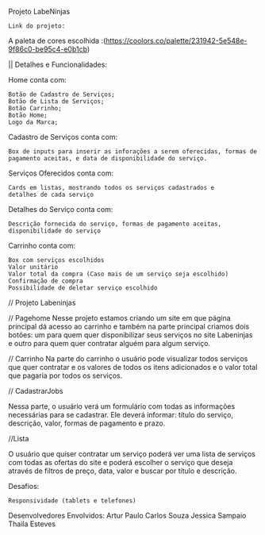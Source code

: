
Projeto LabeNinjas

    Link do projeto:


A paleta de cores escolhida :(https://coolors.co/palette/231942-5e548e-9f86c0-be95c4-e0b1cb)

|| Detalhes e Funcionalidades:

Home conta com:

    Botão de Cadastro de Serviços;
    Botão de Lista de Serviços;
    Botão Carrinho;
    Botão Home;
    Logo da Marca;
    

Cadastro de Serviços conta com:

    Box de inputs para inserir as inforações a serem oferecidas, formas de pagamento aceitas, e data de disponibilidade do serviço.
  

Serviços Oferecidos conta com:

    Cards em listas, mostrando todos os serviços cadastrados e
    detalhes de cada serviço

Detalhes do Serviço conta com:

    Descrição fornecida do serviço, formas de pagamento aceitas, disponibilidade do serviço

Carrinho conta com:

    Box com serviços escolhidos
    Valor unitário
    Valor total da compra (Caso mais de um serviço seja escolhido)
    Confirmação de compra
    Possibilidade de deletar serviço escolhido

// Projeto Labeninjas

// Pagehome
Nesse projeto estamos criando um site em que página principal dá acesso ao carrinho e também na parte principal criamos dois botões: um para quem quer disponibilizar seus serviços no site Labeninjas e outro para quem quer contratar alguém para algum serviço.

// Carrinho
Na parte do carrinho o usuário pode visualizar todos serviços que quer contratar e os valores de todos os itens adicionados e o valor total que pagaria por todos os serviços.

// CadastrarJobs

Nessa parte, o usuário verá um formulário com todas as informações necessárias para se cadastrar. Ele deverá informar: título do serviço, descrição, valor, formas de pagamento e prazo. 

//Lista

O usuário que quiser contratar um serviço poderá ver uma lista de serviços com todas as ofertas do site e poderá escolher o serviço que deseja através de filtros de preço, data, valor e buscar por título e descrição.

Desafios:

    Responsividade (tablets e telefones)
    
Desenvolvedores Envolvidos:
    Artur Paulo
    Carlos Souza
    Jessica Sampaio
    Thaila Esteves
    